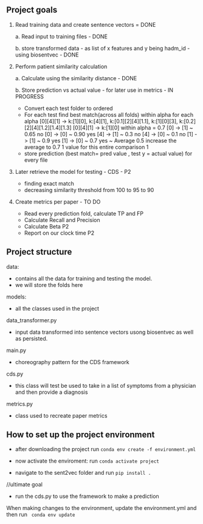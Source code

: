 ## Project goals

1. Read training data and create sentence vectors = DONE
   
   a. Read input to training files - DONE
   
   b. store transformed data - as list of x features and y being hadm_id - using biosentvec - DONE

   
2. Perform patient similarity calculation
   
   a. Calculate using the similarity distance - DONE
   
   b. Store prediction vs actual value  - for later use in metrics - IN PROGRESS
      - Convert each test folder to ordered
      - For each test find best match(across all folds) within alpha for each alpha
         [0][4][1]   -> k:[1][0], k:[4][1], k:[0.1][2][4][1.1], k:[1][0][3], k:[0.2][2][4][1.2][1.4][1.3]
         [0][4][1]   -> k:[1][0] within alpha = 0.7
         [0] -> [1] ~  0.65  no
         [0] -> [0] ~  0.90  yes
         [4] -> [1] ~  0.3   no
         [4] -> [0] ~  0.1   no
         [1] -> [1] ~  0.9   yes
         [1] -> [0] ~  0.7   yes
         ~ Average 0.5 increase the average to 0.7
         1 value for this entire comparison  1 
      - store prediction (best match= pred value , test y = actual value) for every file


3. Later retrieve the model for testing - CDS - P2
   - finding exact match 
   - decreasing similarity threshold from 100 to 95 to 90 

   
4. Create metrics per paper - TO DO 
   - Read every prediction fold, calculate TP and FP 
   - Calculate Recall and Precision 
   - Calculate Beta P2
   - Report on our clock time P2





## Project structure


data:
- contains all the data for training and testing the model. 
- we will store the folds here

models:
- all the classes used in the project 

data_transformer.py
- input data transformed into sentence vectors usong biosentvec as well as persisted.

main.py
- choreography pattern for the CDS framework

cds.py
- this class will test be used to take in a list of symptoms from a physician and then provide a diagnosis 

metrics.py
- class used to recreate paper metrics 


##  How to set up the project environment

- after downloading the project run `conda env create -f environment.yml
`
- now activate the enviroment: run `conda activate project`

- navigate to the sent2vec folder and run `pip install .`

//ultimate goal
- run the cds.py to use the framework to make a prediction


When making changes to the environment, update the environment.yml and then run ` conda env update`






